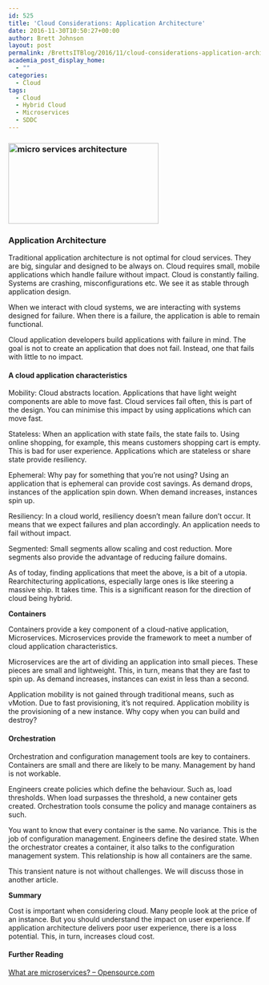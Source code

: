 ```yaml
---
id: 525
title: 'Cloud Considerations: Application Architecture'
date: 2016-11-30T10:50:27+00:00
author: Brett Johnson
layout: post
permalink: /BrettsITBlog/2016/11/cloud-considerations-application-architecture/
academia_post_display_home:
  - ""
categories:
  - Cloud
tags:
  - Cloud
  - Hybrid Cloud
  - Microservices
  - SDDC
---
```

### <img class="alignnone size-medium wp-image-527" src="https://sdbrett.com/assets/images/2016/11/Microservices-300x161.png" alt="micro services architecture" width="300" height="161" srcset="https://sdbrett.com/assets/images2016/11/Microservices-300x161.png 300w, https://sdbrett.com/assets/images2016/11/Microservices-768x412.png 768w, https://sdbrett.com/assets/images2016/11/Microservices-260x139.png 260w, https://sdbrett.com/assets/images2016/11/Microservices.png 800w" sizes="(max-width: 300px) 100vw, 300px" />

### **Application Architecture**

Traditional application architecture is not optimal for cloud services. They are big, singular and designed to be always on. Cloud requires small, mobile applications which handle failure without impact. Cloud is constantly failing. Systems are crashing, misconfigurations etc. We see it as stable through application design.

When we interact with cloud systems, we are interacting with systems designed for failure. When there is a failure, the application is able to remain functional.

Cloud application developers build applications with failure in mind. The goal is not to create an application that does not fail. Instead, one that fails with little to no impact.

#### A cloud application characteristics

Mobility: Cloud abstracts location. Applications that have light weight components are able to move fast. Cloud services fail often, this is part of the design. You can minimise this impact by using applications which can move fast.

Stateless: When an application with state fails, the state fails to. Using online shopping, for example, this means customers shopping cart is empty. This is bad for user experience. Applications which are stateless or share state provide resiliency.

Ephemeral: Why pay for something that you&#8217;re not using? Using an application that is ephemeral can provide cost savings. As demand drops, instances of the application spin down. When demand increases, instances spin up.

Resiliency: In a cloud world, resiliency doesn’t mean failure don&#8217;t occur. It means that we expect failures and plan accordingly. An application needs to fail without impact.

Segmented: Small segments allow scaling and cost reduction. More segments also provide the advantage of reducing failure domains.

As of today, finding applications that meet the above, is a bit of a utopia. Rearchitecturing applications, especially large ones is like steering a massive ship. It takes time. This is a significant reason for the direction of cloud being hybrid.

**Containers**

Containers provide a key component of a cloud-native application, Microservices. Microservices provide the framework to meet a number of cloud application characteristics.

Microservices are the art of dividing an application into small pieces. These pieces are small and lightweight. This, in turn, means that they are fast to spin up. As demand increases, instances can exist in less than a second.

Application mobility is not gained through traditional means, such as vMotion. Due to fast provisioning, it&#8217;s not required. Application mobility is the provisioning of a new instance. Why copy when you can build and destroy?

#### Orchestration

Orchestration and configuration management tools are key to containers. Containers are small and there are likely to be many. Management by hand is not workable.

Engineers create policies which define the behaviour. Such as, load thresholds. When load surpasses the threshold, a new container gets created. Orchestration tools consume the policy and manage containers as such.

You want to know that every container is the same. No variance. This is the job of configuration management. Engineers define the desired state. When the orchestrator creates a container, it also talks to the configuration management system. This relationship is how all containers are the same.

This transient nature is not without challenges. We will discuss those in another article.

**Summary**

Cost is important when considering cloud. Many people look at the price of an instance. But you should understand the impact on user experience. If application architecture delivers poor user experience, there is a loss potential. This, in turn, increases cloud cost.

#### Further Reading

[What are microservices? &#8211; Opensource.com](https://opensource.com/resources/what-are-microservices)